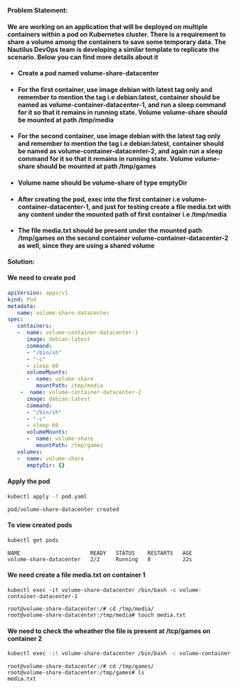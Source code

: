 **Problem Statement:**

#### We are working on an application that will be deployed on multiple containers within a pod on Kubernetes cluster. There is a requirement to share a volume among the containers to save some temporary data. The Nautilus DevOps team is developing a similar template to replicate the scenario. Below you can find more details about it

- #### Create a pod named volume-share-datacenter

- #### For the first container, use image debian with latest tag only and remember to mention the tag i.e debian:latest, container should be named as volume-container-datacenter-1, and run a sleep command for it so that it remains in running state. Volume volume-share should be mounted at path /tmp/media

- #### For the second container, use image debian with the latest tag only and remember to mention the tag i.e debian:latest, container should be named as volume-container-datacenter-2, and again run a sleep command for it so that it remains in running state. Volume volume-share should be mounted at path /tmp/games

- #### Volume name should be volume-share of type emptyDir

- #### After creating the pod, exec into the first container i.e volume-container-datacenter-1, and just for testing create a file media.txt with any content under the mounted path of first container i.e /tmp/media

- #### The file media.txt should be present under the mounted path /tmp/games on the second container volume-container-datacenter-2 as well, since they are using a shared volume

**Solution:**

#### We need to create pod

```yaml
apiVersion: apps/v1
kind: Pod
metadata:
   name: volume-share-datacenter
spec:
   containers:
   -  name: volume-container-datacenter-1
      image: debian:latest
      command: 
      - "/bin/sh"
      - "-c" 
      - sleep 60
      volumeMounts:
      -  name: volume-share
         mountPath: /tmp/media
    -  name: volume-container-datacenter-2
      image: debian:latest
      command: 
      - "/bin/sh"
      - "-c"
      - sleep 60
      volumeMounts:
      -  name: volume-share
         mountPath: /tmp/games
   volumes:
   -  name: volume-share
      emptyDir: {}
```

#### Apply the pod

```bash
kubectl apply -f pod.yaml
```

```
pod/volume-share-datacenter created
```

#### To view created pods

```bash
kubectl get pods
```

```
NAME                      READY   STATUS    RESTARTS   AGE
volume-share-datacenter   2/2     Running   0          22s
```

#### We need create a file media.txt on container 1

```
kubectl exec -it volume-share-datacenter /bin/bash -c volume-container-datacenter-1
```

```
root@volume-share-datacenter:/# cd /tmp/media/
root@volume-share-datacenter:/tmp/media# touch media.txt
```

#### We need to check the  wheather the file is present at /tcp/games on container 2

```bash
kubectl exec -it volume-share-datacenter /bin/bash -c volume-container-datacenter-2
```

```
root@volume-share-datacenter:/# cd /tmp/games/
root@volume-share-datacenter:/tmp/games# ls
media.txt
```
